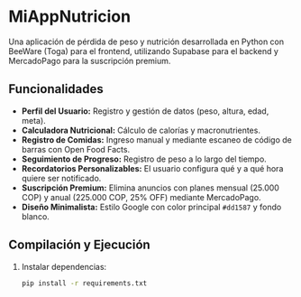 # MiAppNutricion

Una aplicación de pérdida de peso y nutrición desarrollada en Python con BeeWare (Toga) para el frontend, utilizando Supabase para el backend y MercadoPago para la suscripción premium.

## Funcionalidades
- **Perfil del Usuario:** Registro y gestión de datos (peso, altura, edad, meta).
- **Calculadora Nutricional:** Cálculo de calorías y macronutrientes.
- **Registro de Comidas:** Ingreso manual y mediante escaneo de código de barras con Open Food Facts.
- **Seguimiento de Progreso:** Registro de peso a lo largo del tiempo.
- **Recordatorios Personalizables:** El usuario configura qué y a qué hora quiere ser notificado.
- **Suscripción Premium:** Elimina anuncios con planes mensual (25.000 COP) y anual (225.000 COP, 25% OFF) mediante MercadoPago.
- **Diseño Minimalista:** Estilo Google con color principal `#dd1587` y fondo blanco.


## Compilación y Ejecución
1. Instalar dependencias:
   ```bash
   pip install -r requirements.txt

